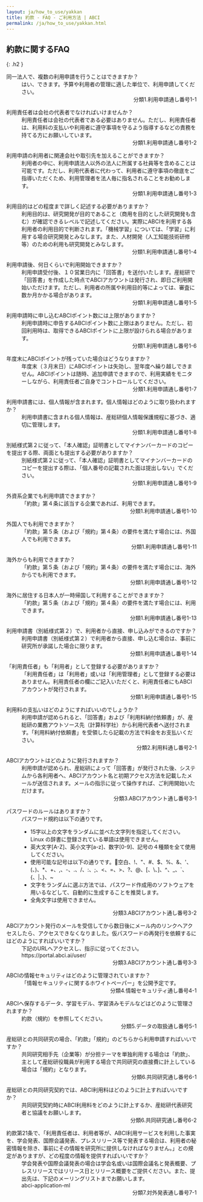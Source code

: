 ```yaml
---
layout: ja/how_to_use/yakkan
title: 約款 - FAQ - ご利用方法 | ABCI
permalink: /ja/how_to_use/yakkan.html
---
```



## 約款に関するFAQ
{: .h2 }

<dl class="faq">
<dt class="q">同一法人で、複数の利用申請を行うことはできますか？</dt>
<dd class="a">はい、できます。予算や利用者の管理に適した単位で、利用申請してください。
<div align="right"><span class="a_title">分類</span>1.利用申請<span class="a_title">通し番号</span>1-1</div>
</dd>
</dl>

<dl class="faq">
<dt class="q">利用責任者は会社の代表者でなければいけませんか？</dt>
<dd class="a">利用責任者は会社の代表者である必要はありません。ただし、利用責任者は、利用料の支払いや利用者に遵守事項を守るよう指導するなどの責務を持てる方にお願いしています。
<div align="right"><span class="a_title">分類</span>1.利用申請<span class="a_title">通し番号</span>1-2</div>
</dd>
</dl>

<dl class="faq">
<dt class="q">利用申請の利用者に関連会社や取引先を加えることができますか？</dt>
<dd class="a">利用者の中に、利用申請法人以外の法人に所属する社員等を含めることは可能です。ただし、利用代表者に代わって、利用者に遵守事項の徹底をご指導いただくため、利用管理者を法人毎に指名されることをお勧めします。
<div align="right"><span class="a_title">分類</span>1.利用申請<span class="a_title">通し番号</span>1-3</div>
</dd>
</dl>

<dl class="faq">
<dt class="q">利用目的はどの程度まで詳しく記述する必要がありますか？</dt>
<dd class="a">利用目的は、研究開発が目的であること（商用を目的とした研究開発も含む）が確認できるレベルで記述してください。実際にABCIを利用する各利用者の利用目的で判断されます。「機械学習」については、「学習」に利用する場合研究開発とみなします。また、人材開発（人工知能技術研修等）のための利用も研究開発とみなします。
<div align="right"><span class="a_title">分類</span>1.利用申請<span class="a_title">通し番号</span>1-4</div>
</dd>
</dl>

<dl class="faq">
<dt class="q">利用申請後、何日くらいで利用開始できますか？</dt>
<dd class="a">利用申請受付後、１０営業日内に「回答書」を送付いたします。産総研で「回答書」を作成した時点でABCIアカウントは発行され、即日ご利用開始いただけます。ただし、利用者の所属や利用目的等によっては、審査に数か月かかる場合があります。
<div align="right"><span class="a_title">分類</span>1.利用申請<span class="a_title">通し番号</span>1-5</div>
</dd>
</dl>

<dl class="faq">
<dt class="q">利用申請時に申し込むABCIポイント数には上限がありますか？</dt>
<dd class="a">利用申請時に申告するABCIポイント数に上限はありません。ただし、初回利用時は、取得できるABCIポイントに上限が設けられる場合があります。
<div align="right"><span class="a_title">分類</span>1.利用申請<span class="a_title">通し番号</span>1-6</div>
</dd>
</dl>

<dl class="faq">
<dt class="q">年度末にABCIポイントが残っていた場合はどうなりますか？</dt>
<dd class="a">年度末（３月末日）にABCIポイントは失効し、翌年度へ繰り越しできません。ABCIポイントは随時、追加申請できますので、利用実績をモニターしながら、利用責任者ご自身でコントロールしてください。
<div align="right"><span class="a_title">分類</span>1.利用申請<span class="a_title">通し番号</span>1-7</div>
</dd>
</dl>

<dl class="faq">
<dt class="q">利用申請書には、個人情報が含まれます。個人情報はどのように取り扱われますか？</dt>
<dd class="a">利用申請書に含まれる個人情報は、産総研個人情報保護規程に基づき、適切に管理します。
<div align="right"><span class="a_title">分類</span>1.利用申請<span class="a_title">通し番号</span>1-8</div>
</dd>
</dl>
<dl class="faq">
<dt class="q">別紙様式第２に従って、「本人確認」証明書としてマイナンバーカードのコピーを提出する際、両面とも提出する必要がありますか？</dt>
<dd class="a">別紙様式第２に従って、「本人確認」証明書としてマイナンバーカードのコピーを提出する際は、「個人番号の記載された面は提出しない」でください。
<div align="right"><span class="a_title">分類</span>1.利用申請<span class="a_title">通し番号</span>1-9</div>
</dd>
</dl>

<dl class="faq">
<dt class="q">外資系企業でも利用申請できますか？</dt>
<dd class="a">「約款」第４条に該当する企業であれば、利用できます。
<div align="right"><span class="a_title">分類</span>1.利用申請<span class="a_title">通し番号</span>1-10</div>
</dd>
</dl>

<dl class="faq">
<dt class="q">外国人でも利用できますか？</dt>
<dd class="a">「約款」第５条（および「規約」第４条）の要件を満たす場合には、外国人でも利用できます。
<div align="right"><span class="a_title">分類</span>1.利用申請<span class="a_title">通し番号</span>1-11</div>
</dd>
</dl>

<dl class="faq">
<dt class="q">海外からも利用できますか？</dt>
<dd class="a">「約款」第５条（および「規約」第４条）の要件を満たす場合には、海外からでも利用できます。
<div align="right"><span class="a_title">分類</span>1.利用申請<span class="a_title">通し番号</span>1-12</div>
</dd>
</dl>

<dl class="faq">
<dt class="q">海外に居住する日本人が一時帰国して利用することができますか？</dt>
<dd class="a">「約款」第５条（および「規約」第４条）の要件を満たす場合には、利用できます。
<div align="right"><span class="a_title">分類</span>1.利用申請<span class="a_title">通し番号</span>1-13</div>
</dd>
</dl>

<dl class="faq">
<dt class="q">利用申請書（別紙様式第２）で、利用者から直接、申し込みができるのですか？</dt>
<dd class="a">利用申請書（別紙様式第２）で利用者から直接、申し込む場合は、事前に研究所が承諾した場合に限ります。
<div align="right"><span class="a_title">分類</span>1.利用申請<span class="a_title">通し番号</span>1-14</div>
</dd>
</dl>

<dl class="faq">
<dt class="q">「利用責任者」も「利用者」として登録する必要がありますか？</dt>
<dd class="a">「利用責任者」は「利用者」或いは「利用管理者」として登録する必要はありません。利用責任者の欄にご記入いただくと、利用責任者にもABCIアカウントが発行されます。
<div align="right"><span class="a_title">分類</span>1.利用申請<span class="a_title">通し番号</span>1-15</div>
</dd>
</dl>

<dl class="faq">
<dt class="q">利用料の支払いはどのようにすればいいのでしょうか？</dt>
<dd class="a">利用申請が認められると、「回答書」および「利用料納付依頼書」が、産総研の業務アウトソース先（計算科学社）から利用代表者へ送付されます。「利用料納付依頼書」を受領したら記載の方法で料金をお支払いください。
<div align="right"><span class="a_title">分類</span>2.利用料<span class="a_title">通し番号</span>2-1</div>
</dd>
</dl>


<dl class="faq">
<dt class="q">ABCIアカウントはどのように発行されますか？</dt>
<dd class="a">利用申請が認められ、産総研によって「回答書」が発行された後、システムから各利用者へ、ABCIアカウント名と初期アクセス方法を記載したメールが送信されます。メールの指示に従って操作すれば、ご利用開始いただけます。
<div align="right"><span class="a_title">分類</span>3.ABCIアカウント<span class="a_title">通し番号</span>3-1</div>
</dd>
</dl>

<dl class="faq">
<dt class="q">パスワードのルールはありますか？</dt>
<dd class="a">パスワード規約は以下の通りです。<br />
<ul class="dot_ul">
<li class="dot">15字以上の文字をランダムに並べた文字列を指定してください。Linux の辞書に登録されている単語は使用できません。</li>
<li class="dot">英大文字[A-Z]、英小文字[a-z]、数字[0-9]、記号の４種類を全て使用してください。</li>
<li class="dot">使用可能な記号は以下の通りです。空白、!、"、#、$、%、&、'、(、)、*、+、,、-、.、/、:、;、<、=、>、?、@、[、\、]、^、_、`、{、|、}、~</li>
<li class="dot">文字をランダムに選ぶ方法では、パスワード作成用のソフトウェアを用いるなどして、自動的に生成することを推奨します。</li>
<li class="dot">全角文字は使用できません。</li>
</ul>
<div align="right"><span class="a_title">分類</span>3.ABCIアカウント<span class="a_title">通し番号</span>3-2</div>
</dd>
</dl>

<dl class="faq">
<dt class="q">ABCIアカウント発行のメールを受信してから数日後にメール内のリンクへアクセスしたら、アクセスできなくなりました。仮パスワードの再発行を依頼するにはどのようにすればいいですか？</dt>
<dd class="a">下記のURLへアクセスし、指示に従ってください。<br />https://portal.abci.ai/user/
<div align="right"><span class="a_title">分類</span>3.ABCIアカウント<span class="a_title">通し番号</span>3-3</div>
</dd>
</dl>

<dl class="faq">
<dt class="q">ABCIの情報セキュリティはどのように管理されていますか？</dt>
<dd class="a">「情報セキュリティに関するホワイトペーパー」を公開予定です。
<div align="right"><span class="a_title">分類</span>4.情報セキュリティ<span class="a_title">通し番号</span>4-1</div>
</dd>
</dl>

<dl class="faq">
<dt class="q">ABCIへ保存するデータ、学習モデル、学習済みモデルなどはどのように管理されますか？</dt>
<dd class="a">約款（規約）を参照してください。
<div align="right"><span class="a_title">分類</span>5.データの取扱<span class="a_title">通し番号</span>5-1</div>
</dd>
</dl>

<dl class="faq">
<dt class="q">産総研との共同研究の場合、「約款」「規約」のどちらから利用申請すればいいですか？</dt>
<dd class="a">共同研究相手先（企業等）が分担テーマを単独利用する場合は「約款」、主として産総研役職員が利用する場合で共同研究の直接費に計上している場合は「規約」となります。
<div align="right"><span class="a_title">分類</span>6.共同研究<span class="a_title">通し番号</span>6-1</div>
</dd>
</dl>


<dl class="faq">
<dt class="q">産総研との共同研究契約では、ABCI利用料はどのように計上すればいいですか？</dt>
<dd class="a">共同研究契約時にABCI利用料をどのように計上するか、産総研代表研究者と協議をお願いします。
<div align="right"><span class="a_title">分類</span>6.共同研究<span class="a_title">通し番号</span>6-2</div>
</dd>
</dl>

<dl class="faq">
<dt class="q">約款第21条で、「利用責任者は、利用者等が、ABCI利用サービスを利用した事実を、学会発表、国際会議発表、プレスリリース等で発表する場合は、利用者の秘密情報を除き、事前にその情報を研究所に提供しなければなりません。」との規定がありますが、どの程度の情報を提供すればいいですか？</dt>
<dd class="a">学会発表や国際会議発表の場合は学会名或いは国際会議名と発表概要、プレスリリースではリリース日とリリース概要をご提供ください。また、提出先は、下記のメーリングリストまでお願いします。<br />abci-application-ml <abci-application-ml@aist.go.jp>

<div align="right"><span class="a_title">分類</span>7.対外発表<span class="a_title">通し番号</span>7-1</div>
</dd>
</dl>


